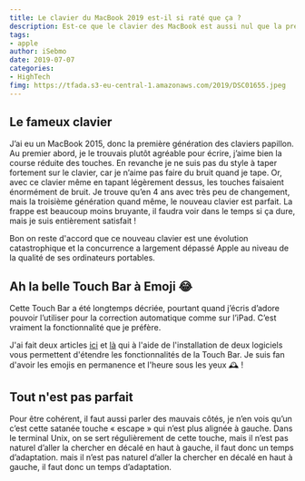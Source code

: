 ```yaml
---
title: Le clavier du MacBook 2019 est-il si raté que ça ?
description: Est-ce que le clavier des MacBook est aussi nul que la presse le dit ? À chaque décision radicale de la part de la pomme les réactions le sont toutes autant, pourtant il n’est pas si mal. 
tags: 
- apple
author: iSebmo
date: 2019-07-07
categories: 
- HighTech
fimg: https://tfada.s3-eu-central-1.amazonaws.com/2019/DSC01655.jpeg
---
```


## Le fameux clavier
J’ai eu un MacBook 2015, donc la première génération des claviers papillon. Au premier abord, je le trouvais plutôt agréable pour écrire, j’aime bien la course réduite des touches. En revanche je ne suis pas du style à taper fortement sur le clavier, car je n’aime pas faire du bruit quand je tape. Or, avec ce clavier même en tapant légèrement dessus, les touches faisaient énormément de bruit. 
Je trouve qu’en 4 ans avec très peu de changement, mais la troisième génération quand même, le nouveau clavier est parfait. La frappe est beaucoup moins bruyante, il faudra voir dans le temps si ça dure, mais je suis entièrement satisfait !

Bon on reste d'accord que ce nouveau clavier est une évolution catastrophique et la concurrence a largement dépassé Apple au niveau de la qualité de ses ordinateurs portables. 

## Ah la belle Touch Bar à Emoji 😂
Cette Touch Bar a été longtemps décriée, pourtant quand j’écris d’adore pouvoir l’utiliser pour la correction automatique comme sur l’iPad. C’est vraiment la fonctionnalité que je préfère. 

J'ai fait deux articles [ici](https://tfada.fr/am%C3%A9liorez-la-touch-bar-avec-bettertouchtool/) et [là](https://tfada.fr/d%C3%A9corez-votre-touch-bar-avec-pock/) qui à l'aide de l'installation de deux logiciels vous permettent d'étendre les fonctionnalités de la Touch Bar. Je suis fan d'avoir les emojis en permanence et l'heure sous les yeux 🕰 !

## Tout n'est pas parfait
Pour être cohérent, il faut aussi parler des mauvais côtés, je n’en vois qu’un c’est cette satanée touche « escape » qui n’est plus alignée à gauche. Dans le terminal Unix, on se sert régulièrement de cette touche, mais il n’est pas naturel d’aller la chercher en décalé en haut à gauche, il faut donc un temps d’adaptation. mais il n’est pas naturel d’aller la chercher en décalé en haut à gauche, il faut donc un temps d’adaptation.
